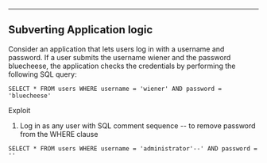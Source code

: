 --- ---

<h2>Subverting Application logic</h2>

Consider an application that lets users log in with a username and password. If a user submits the
username wiener and the password bluecheese, the application checks the credentials by performing the following SQL query:

```
SELECT * FROM users WHERE username = 'wiener' AND password = 'bluecheese'
```

Exploit
1. Log in as any user with SQL comment sequence -- to remove password from the WHERE clause

```
SELECT * FROM users WHERE username = 'administrator'--' AND password = ''
```